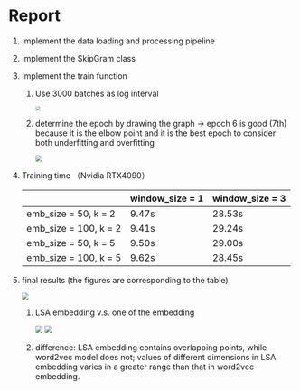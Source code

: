 # Report

1. Implement the data loading and processing pipeline

2. Implement the SkipGram class

3. Implement the train function 

   1. Use 3000 batches as log interval

      <img src="https://p.ipic.vip/qarhna.png" style="zoom:50%;" />

   2. determine the epoch by drawing the graph → epoch 6 is good (7th) because it is the elbow point and it is the best epoch to consider both underfitting and overfitting

      <img src="https://p.ipic.vip/ija9od.png" style="zoom:72%;" />

4. Training time （Nvidia RTX4090）

   |                       | window_size = 1 | window_size = 3 |
   | --------------------- | --------------- | --------------- |
   | emb_size = 50, k = 2  | 9.47s           | 28.53s          |
   | emb_size = 100, k = 2 | 9.41s           | 29.24s          |
   | emb_size = 50, k = 5  | 9.50s           | 29.00s          |
   | emb_size = 100, k = 5 | 9.62s           | 28.45s          |

5. final results (the figures are corresponding to the table)

   <img src="https://p.ipic.vip/r1q8zh.png" style="zoom:72%;" />

   1. LSA embedding v.s. one of the embedding

      <img src="https://p.ipic.vip/xsa2km.png" style="zoom:80%;" /> <img src="https://p.ipic.vip/xwnukr.png" style="zoom:80%;" />

   2. difference: LSA embedding contains overlapping points, while word2vec model does not; values of different dimensions in LSA embedding varies in a greater range than that in word2vec embedding. 